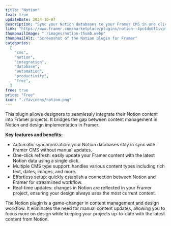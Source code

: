 ```yaml
---
title: "Notion"
feat: true
updateDate: 2024-10-07
description: "Sync your Notion databases to your Framer CMS in one click."
link: "https://www.framer.com/marketplace/plugins/notion--4pc4dx6f1ivpte3hpofvbjbw7/"
thumbnailImage: "./images/notion-thumb.webp"
thumbnailAlt: "Screenshot of the Notion plugin for Framer"
categories:
  [
    "cms",
    "notion",
    "integration",
    "database",
    "automation",
    "productivity",
    "free",
  ]
free: true
price: "Free"
icon: "./favicons/notion.png"
---
```


This plugin allows designers to seamlessly integrate their Notion content into Framer projects. It bridges the gap between content management in Notion and design implementation in Framer.

<b>Key features and benefits:</b>

- Automatic synchronization: your Notion databases stay in sync with Framer CMS without manual updates.
- One-click refresh: easily update your Framer content with the latest Notion data using a single click.
- Multiple CMS type support: handles various content types including rich text, dates, images, and more.
- Effortless setup: quickly establish a connection between Notion and Framer for streamlined workflow.
- Real-time updates: changes in Notion are reflected in your Framer project, ensuring your design always uses the most current content.

The Notion plugin is a game-changer in content management and design workflow. It eliminates the need for manual content updates, allowing you to focus more on design while keeping your projects up-to-date with the latest content from Notion.
